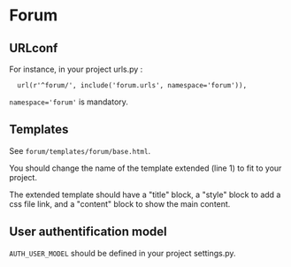 Forum
=====

URLconf
-------

For instance, in your project urls.py :

```
  url(r'^forum/', include('forum.urls', namespace='forum')),
```

`namespace='forum'` is mandatory.

Templates
---------

See `forum/templates/forum/base.html`.

You should change the name of the template extended (line 1) to fit to your project.

The extended template should have a "title" block, a "style" block to add a css file link, and a "content" block to show the main content.

User authentification model
---------------------------

`AUTH_USER_MODEL` should be defined in your project settings.py.
